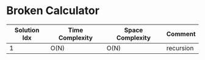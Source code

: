 # Broken Calculator

| Solution Idx | Time Complexity | Space Complexity | Comment   |
| ------------ | --------------- | ---------------- | --------- |
| 1            | O(N)            | O(N)             | recursion |
